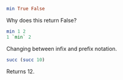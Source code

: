 ```haskell
min True False
```
Why does this return False?

```haskell
min 1 2
1 `min` 2
```
Changing between infix and prefix notation.

```haskell
succ (succ 10)
```
Returns 12.
